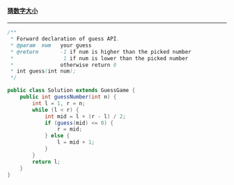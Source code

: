 #### <a href="https://leetcode.cn/problems/guess-number-higher-or-lower/">猜数字大小</a>

--------------

```java
/** 
 * Forward declaration of guess API.
 * @param  num   your guess
 * @return 	     -1 if num is higher than the picked number
 *			      1 if num is lower than the picked number
 *               otherwise return 0
 * int guess(int num);
 */

public class Solution extends GuessGame {
    public int guessNumber(int n) {
        int l = 1, r = n;
        while (l < r) {
            int mid = l + (r - l) / 2;
            if (guess(mid) <= 0) {
                r = mid;
            } else {
                l = mid + 1;
            }
        }
        return l;
    }
}
```

